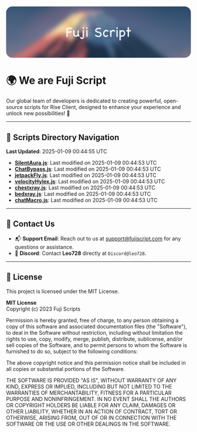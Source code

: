 ![Banner](.github/b.webp)

# 🌍 **We are Fuji Script**

Our global team of developers is dedicated to creating powerful, open-source scripts for Rise Client, designed to enhance your experience and unlock new possibilities! 🌟

---
<!-- SCRIPTS_NAVIGATION_START -->
## 📂 **Scripts Directory Navigation**

**Last Updated**: 2025-01-09 00:44:55 UTC

- **[SilentAura.js](scripts/SilentAura.js)**: Last modified on 2025-01-09 00:44:53 UTC
- **[ChatBypass.js](scripts/ChatBypass.js)**: Last modified on 2025-01-09 00:44:53 UTC
- **[jetpackFly.js](scripts/jetpackFly.js)**: Last modified on 2025-01-09 00:44:53 UTC
- **[velocityHylex.js](scripts/velocityHylex.js)**: Last modified on 2025-01-09 00:44:53 UTC
- **[chestxray.js](scripts/chestxray.js)**: Last modified on 2025-01-09 00:44:53 UTC
- **[bedxray.js](scripts/bedxray.js)**: Last modified on 2025-01-09 00:44:53 UTC
- **[chatMacro.js](scripts/chatMacro.js)**: Last modified on 2025-01-09 00:44:53 UTC

<!-- SCRIPTS_NAVIGATION_END -->

---

## 💬 **Contact Us**  
- 📬 **Support Email**: Reach out to us at [support@fujiscript.com](mailto:support@fujiscript.com) for any questions or assistance.  
- 💬 **Discord**: Contact **Leo728** directly at `Discord@leo728`.

---

## 📜 **License**

This project is licensed under the MIT License.  

**MIT License**  
Copyright (c) 2023 Fuji Scripts  

Permission is hereby granted, free of charge, to any person obtaining a copy of this software and associated documentation files (the "Software"), to deal in the Software without restriction, including without limitation the rights to use, copy, modify, merge, publish, distribute, sublicense, and/or sell copies of the Software, and to permit persons to whom the Software is furnished to do so, subject to the following conditions:  

The above copyright notice and this permission notice shall be included in all copies or substantial portions of the Software.  

THE SOFTWARE IS PROVIDED "AS IS", WITHOUT WARRANTY OF ANY KIND, EXPRESS OR IMPLIED, INCLUDING BUT NOT LIMITED TO THE WARRANTIES OF MERCHANTABILITY, FITNESS FOR A PARTICULAR PURPOSE AND NONINFRINGEMENT. IN NO EVENT SHALL THE AUTHORS OR COPYRIGHT HOLDERS BE LIABLE FOR ANY CLAIM, DAMAGES OR OTHER LIABILITY, WHETHER IN AN ACTION OF CONTRACT, TORT OR OTHERWISE, ARISING FROM, OUT OF OR IN CONNECTION WITH THE SOFTWARE OR THE USE OR OTHER DEALINGS IN THE SOFTWARE.  
